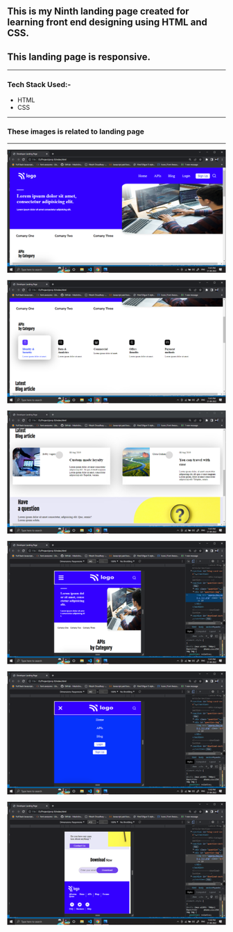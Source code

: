 
## This is my Ninth landing page created for learning front end designing using HTML and CSS.

## This landing page is responsive.

---

### Tech Stack Used:-
- HTML
- CSS

---

### These images is related  to landing page

---

![Image](images/Screenshot%20(363).png)

![Image](images/Screenshot%20(364).png)

![Image](images/Screenshot%20(365).png)

![Image](images/Screenshot%20(369).png)

![Image](images/Screenshot%20(371).png)

![Image](images/Screenshot%20(373).png)

